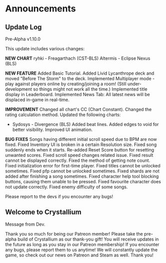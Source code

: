# Announcements

## Update Log
Pre-Alpha v1.10.0

This update includes various changes:

<b>NEW CHART</b>
ryhki - Freagarthach (CST-BLS)
Altermis - Eclipse Nexus (BLS)


<b>NEW FEATURE</b>
Added Basic Tutorial.
Added Livid Lycanthrope deck and moved "Before The Storm" to the deck.
Implemented Multiplayer mode - play against players online by creating/joining a room! (Still under-development so things might not work all the time.)
Implemented title display in Leaderboard.
Implemented News Tab: All latest news will be displaced in-game in real-time.


<b>IMPROVEMENT</b>
Changed all chart's CC (Chart Constant).
Changed the rating calculation method.
Updated the following charts:
- Sydosys - Divergence (BLS)
Added beat lines.
Added edges to void for better visibility.
Improved UI animation.


<b>BUG FIXES</b>
Songs having different initial scroll speed due to BPM are now fixed.
Fixed Inventory UI is broken in a certain Resolution size.
Fixed song suddenly ends when it starts.
Re-added Reset Score button for resetting unwanted scores.
Fixed scroll speed changes related issue.
Fixed result cannot be displayed correctly.
Fixed the method of getting note count.
Fixed initialization error for first-time player.
Fixed titles cannot be unlocked sometimes.
Fixed pfp cannot be unlocked sometimes.
Fixed shards are not added after finishing a song sometimes.
Fixed character help tool blocking buttons, causing them unable to be pressed.
Fixed favourite character does not update correctly.
Fixed enemy difficulty of some songs.


Please report to the devs if you encounter any bugs!

## Welcome to Crystallium
Message from Dev.

Thank you so much for being our Patreon member! Please take the pre-alpha build of Crystallium as our thank-you gift! You will receive updates in the future as long as you stay in our Patreon membership!
If you encounter any bugs, please report them to us anytime! We will constantly update the game, so check out our news on Patreon and Steam as well. Thank you!
